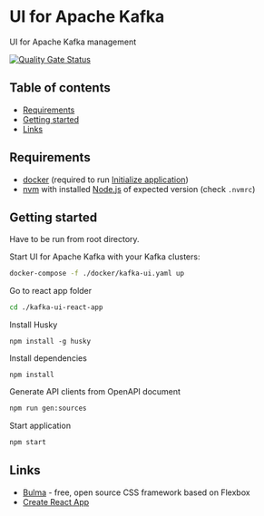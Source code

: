 # UI for Apache Kafka
UI for Apache Kafka management

[![Quality Gate Status](https://sonarcloud.io/api/project_badges/measure?project=provectus_kafka-ui_frontend&metric=alert_status)](https://sonarcloud.io/dashboard?id=provectus_kafka-ui_frontend)

## Table of contents
- [Requirements](#requirements)
- [Getting started](#getting-started)
- [Links](#links)

## Requirements
- [docker](https://www.docker.com/get-started) (required to run [Initialize application](#initialize-application))
- [nvm](https://github.com/nvm-sh/nvm) with installed [Node.js](https://nodejs.org/en/) of expected version (check `.nvmrc`)

## Getting started

Have to be run from root directory.

Start UI for Apache Kafka with your Kafka clusters:
```sh
docker-compose -f ./docker/kafka-ui.yaml up
```

Go to react app folder
```sh
cd ./kafka-ui-react-app
```

Install Husky
```
npm install -g husky
```

Install dependencies
```
npm install
```

Generate API clients from OpenAPI document
```sh
npm run gen:sources
```

Start application
```sh
npm start
```
## Links

* [Bulma](https://bulma.io/documentation/) - free, open source CSS framework based on Flexbox
* [Create React App](https://github.com/facebook/create-react-app)
